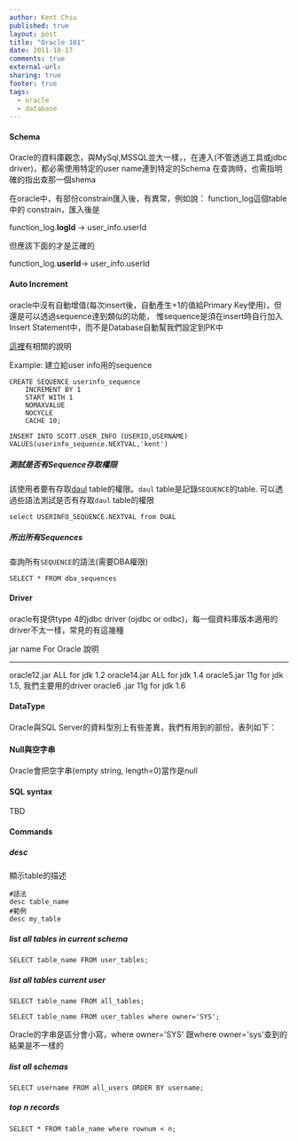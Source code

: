 ```yaml
---
author: Kent Chiu
published: true
layout: post
title: "Oracle 101"
date: 2011-10-17
comments: true
external-url:
sharing: true
footer: true
tags:
  - oracle
  - database
---
```





#### Schema

Oracle的資料庫觀念，與MySql,MSSQL並大一樣，，在連入(不管透過工具或jdbc
driver)，都必需使用特定的user name連到特定的Schema
在查詢時，也需指明確的指出查那一個shema

在oracle中，有部份constrain匯入後，有異常，例如說：
function\_log這個table中的 constrain，匯入後是

function\_log.**logId** → user\_info.userId

但應該下面的才是正確的

function\_log.**userId**→ user\_info.userId

#### Auto Increment

oracle中沒有自動增值(每次insert後，自動產生+1的值給Primary
Key使用)，但還是可以透過sequence達到類似的功能，
惟sequence是須在insert時自行加入Insert
Statement中，而不是Database自動幫我們設定到PK中

[這裡](http://fanqiang.chinaunix.net/a2/b2/20010514/10150052_b.html "http://fanqiang.chinaunix.net/a2/b2/20010514/10150052_b.html")有相關的說明

Example: 建立給user info用的sequence


```
CREATE SEQUENCE userinfo_sequence 
    INCREMENT BY 1   
    START WITH 1     
    NOMAXVALUE       
    NOCYCLE          
    CACHE 10;  

```


```
INSERT INTO SCOTT.USER_INFO (USERID,USERNAME) VALUES(userinfo_sequence.NEXTVAL,'kent')

```

##### 測試是否有Sequence存取權限

該使用者要有存取[daul](http://www.adp-gmbh.ch/ora/misc/dual.html "http://www.adp-gmbh.ch/ora/misc/dual.html")
table的權限。`daul` table是記錄`SEQUENCE`的table.
可以透過些語法測試是否有存取`daul` table的權限


```
select USERINFO_SEQUENCE.NEXTVAL from DUAL

```

##### 所出所有Sequences

查詢所有`SEQUENCE`的語法(需要DBA權限)


```
SELECT * FROM dba_sequences

```

#### Driver

oracle有提供type 4的jdbc driver (ojdbc or
odbc)，每一個資料庫版本適用的driver不太一樣，常見的有這幾種

  jar name       For Oracle   說明
  -------------- ------------ ---------------------------------
  oracle12.jar   ALL          for jdk 1.2
  oracle14.jar   ALL          for jdk 1.4
  oracle5.jar    11g          for jdk 1.5, 我們主要用的driver
  oracle6 .jar   11g          for jdk 1.6

#### DataType

Oracle與SQL Server的資料型別上有些差異，我們有用到的部份，表列如下：

#### Null與空字串

Oracle會把空字串(empty string, length=0)當作是null

#### SQL syntax

TBD

#### Commands

##### desc

顯示table的描述


```
#語法
desc table_name
#範例
desc my_table

```

##### list all tables in current schema


```
SELECT table_name FROM user_tables;

```

##### list all tables current user


```
SELECT table_name FROM all_tables;
 
SELECT table_name FROM user_tables where owner='SYS';

```

Oracle的字串是區分會小寫，where owner='SYS' 跟where
owner='sys'查到的結果是不一樣的

##### list all schemas


```
SELECT username FROM all_users ORDER BY username;

```

##### top n records


```
SELECT * FROM table_name where rownum < n;

```


